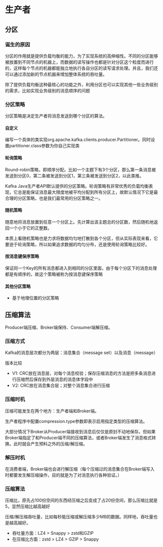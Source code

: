# 生产者

## 分区

### 诞生的原因
分区的作用就是提供负载均衡的能力，为了实现系统的高伸缩性。不同的分区能够被放置到不同节点的机器上，而数据的读写操作也都是针对分区这个粒度而进行的，这样每个节点的机器都能独立地执行各自分区的读写请求处理。并且，我们还可以通过添加新的节点机器来增加整体系统的吞吐量。

除了提供负载均衡这种最核心的功能之外，利用分区也可以实现其他一些业务级别的需求，比如实现业务级别的消息顺序的问题

### 分区策略
分区策略是决定生产者将消息发送到哪个分区的算法。

#### 自定义
编写一个具体的类实现org.apache.kafka.clients.producer.Partitioner。同时设置partitioner.class参数为你自己实现类
#### 轮询策略
Round-robin策略，即顺序分配。比如一个主题下有3个分区，那么第一条消息被发送到分区0，第二条被发送到分区1，第三条被发送到分区2，以此类推。

Kafka Java生产者API默认提供的分区策略。轮询策略有非常优秀的负载均衡表现，它总是能保证消息最大限度地被平均分配到所有分区上，故默认情况下它是最合理的分区策略，也是我们最常用的分区策略之一。

#### 随机策略
随意地将消息放置到任意一个分区上。先计算出该主题总的分区数，然后随机地返回一个小于它的正整数。

本质上看随机策略也是力求将数据均匀地打散到各个分区，但从实际表现来看，它要逊于轮询策略，所以如果追求数据的均匀分布，还是使用轮询策略比较好。

#### 按消息键保序策略
保证同一个Key的所有消息都进入到相同的分区里面，由于每个分区下的消息处理都是有顺序的，故这个策略被称为按消息键保序策略

#### 其他分区策略
* 基于地理位置的分区策略

## 压缩算法
Producer端压缩、Broker端保持、Consumer端解压缩。
### 压缩方式
Kafka的消息层次都分为两层：消息集合（message set）以及消息（message）

版本比较
* V1: CRC放在消息层，对每个消息校验；保存压缩消息的方法是把多条消息进行压缩然后保存到外层消息的消息体字段中
* V2: CRC放在消息集合层；对整个消息集合进行压缩

### 压缩时机
压缩可能发生在两个地方：生产者端和Broker端。

生产者程序中配置compression.type参数即表示启用指定类型的压缩算法。

大部分情况下Broker从Producer端接收到消息后仅仅是原封不动地保存。但如果Broker端指定了和Producer端不同的压缩算法，或者Broker端发生了消息格式转换。此时就会产生预料之外的压缩/解压缩。
### 解压时机
在消费者端，Broker端也会进行解压缩（每个压缩过的消息集合在Broker端写入时都要发生解压缩操作，目的就是为了对消息执行各种验证。）

### 压缩算法
压缩比，原先占100份空间的东西经压缩之后变成了占20份空间，那么压缩比就是5，显然压缩比越高越好

压缩/解压缩吞吐量，比如每秒能压缩或解压缩多少MB的数据。同样地，吞吐量也是越高越好。

* 吞吐量方面：LZ4 > Snappy > zstd和GZIP
* 在压缩比方面：zstd > LZ4 > GZIP > Snappy



